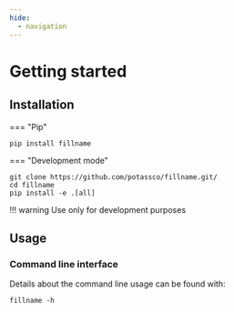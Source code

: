 ```yaml
---
hide:
  - navigation
---
```


# Getting started

## Installation

=== "Pip"

```console
pip install fillname
```

=== "Development mode"

```console
git clone https://github.com/potassco/fillname.git/
cd fillname
pip install -e .[all]
```

!!! warning
    Use only for development purposes

## Usage

### Command line interface

Details about the command line usage can be found with:

```console
fillname -h
```
